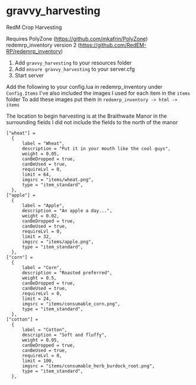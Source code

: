 # gravvy_harvesting
RedM Crop Harvesting

Requires
PolyZone (https://github.com/mkafrin/PolyZone)
redemrp_inventory version 2 (https://github.com/RedEM-RP/redemrp_inventory)

1) Add ``gravvy_harvesting`` to your resources folder
2) Add ``ensure gravvy_harvesting`` to your server.cfg
3) Start server

Add the following to your config.lua in redemrp_inventory under ``Config.Items``
I've also included the images I used for each item in the ``items`` folder
To add these images put them in ``redemrp_inventory -> html -> items``

The location to begin harvesting is at the Braithwaite Manor in the surrounding fields
I did not include the fields to the north of the manor

```
["wheat"] =
  {
      label = "Wheat",
      description = "Put it in your mouth like the cool guys",
      weight = 0.05,
      canBeDropped = true,
      canBeUsed = true,
      requireLvl = 0,
      limit = 64,
      imgsrc = "items/wheat.png",
      type = "item_standard",
  },
["apple"] =
  {
      label = "Apple",
      description = "An apple a day...",
      weight = 0.02,
      canBeDropped = true,
      canBeUsed = true,
      requireLvl = 0,
      limit = 32,
      imgsrc = "items/apple.png",
      type = "item_standard",
  },
["corn"] =
  {
      label = "Corn",
      description = "Roasted preferred",
      weight = 0.5,
      canBeDropped = true,
      canBeUsed = true,
      requireLvl = 0,
      limit = 24,
      imgsrc = "items/consumable_corn.png",
      type = "item_standard",
  },
["cotton"] =
  {
      label = "Cotton",
      description = "Soft and fluffy",
      weight = 0.05,
      canBeDropped = true,
      canBeUsed = true,
      requireLvl = 0,
      limit = 100,
      imgsrc = "items/consumable_herb_burdock_root.png",
      type = "item_standard",
  },
```
